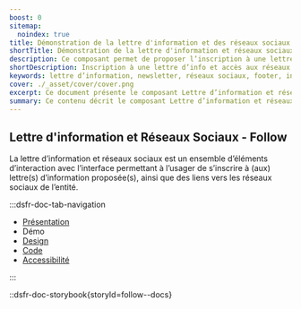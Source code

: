 ```yaml
---
boost: 0
sitemap:
  noindex: true
title: Démonstration de la lettre d'information et des réseaux sociaux
shortTitle: Démonstration de la lettre d'information et réseaux sociaux
description: Ce composant permet de proposer l’inscription à une lettre d’information et de diriger vers les réseaux sociaux de l’entité.
shortDescription: Inscription à une lettre d’info et accès aux réseaux sociaux.
keywords: lettre d’information, newsletter, réseaux sociaux, footer, interface, composant, design system, RGPD, accessibilité, usager
cover: ./_asset/cover/cover.png
excerpt: Ce document présente le composant Lettre d’information et réseaux sociaux, destiné à favoriser l’abonnement et la consultation des comptes sociaux, avec recommandations d’intégration et règles éditoriales.
summary: Ce contenu décrit le composant Lettre d’information et réseaux sociaux, conçu pour permettre aux usagers de s’abonner à une ou plusieurs lettres d’information et de consulter les réseaux sociaux de l’entité. Il précise les recommandations d’intégration, notamment sa position dans la page, et les consignes éditoriales telles que l’adaptation du message selon le contexte ou les mentions relatives à l’utilisation des données personnelles. Ce guide s’adresse aux équipes chargées de la conception éditoriale et technique des sites web publics.
---
```


## Lettre d'information et Réseaux Sociaux - Follow

La lettre d’information et réseaux sociaux est un ensemble d’éléments d’interaction avec l’interface permettant à l’usager de s’inscrire à (aux) lettre(s) d’information proposée(s), ainsi que des liens vers les réseaux sociaux de l’entité.

:::dsfr-doc-tab-navigation

- [Présentation](../index.md)
- Démo
- [Design](../design/index.md)
- [Code](../code/index.md)
- [Accessibilité](../accessibility/index.md)

:::

::dsfr-doc-storybook{storyId=follow--docs}
